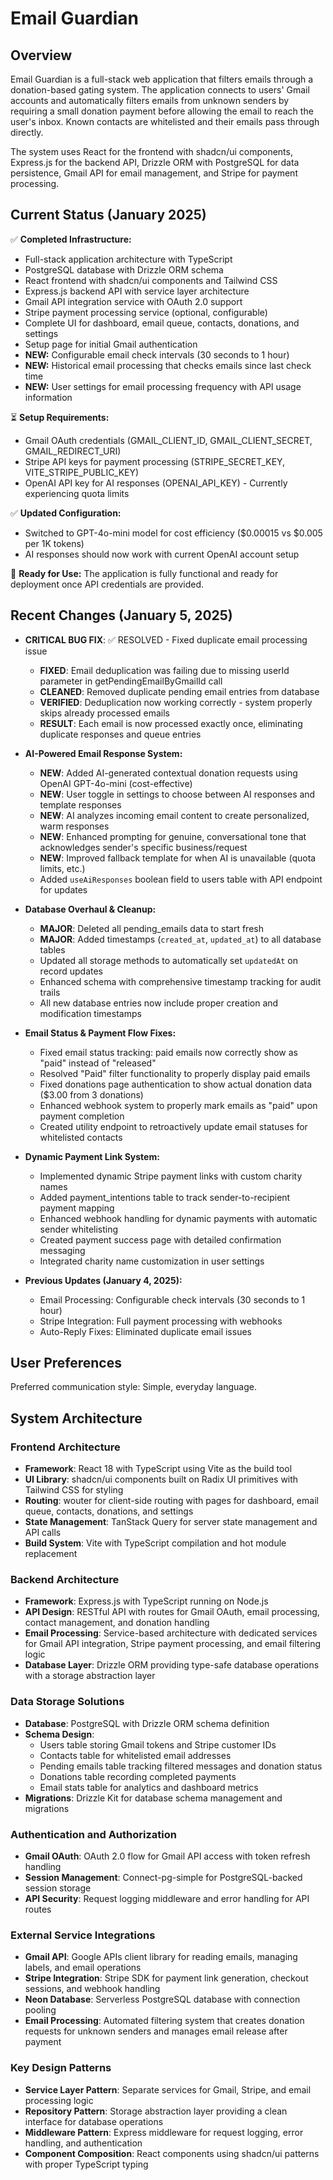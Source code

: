 # Email Guardian

## Overview

Email Guardian is a full-stack web application that filters emails through a donation-based gating system. The application connects to users' Gmail accounts and automatically filters emails from unknown senders by requiring a small donation payment before allowing the email to reach the user's inbox. Known contacts are whitelisted and their emails pass through directly.

The system uses React for the frontend with shadcn/ui components, Express.js for the backend API, Drizzle ORM with PostgreSQL for data persistence, Gmail API for email management, and Stripe for payment processing.

## Current Status (January 2025)

✅ **Completed Infrastructure:**
- Full-stack application architecture with TypeScript
- PostgreSQL database with Drizzle ORM schema
- React frontend with shadcn/ui components and Tailwind CSS
- Express.js backend API with service layer architecture
- Gmail API integration service with OAuth 2.0 support
- Stripe payment processing service (optional, configurable)
- Complete UI for dashboard, email queue, contacts, donations, and settings
- Setup page for initial Gmail authentication
- **NEW:** Configurable email check intervals (30 seconds to 1 hour)
- **NEW:** Historical email processing that checks emails since last check time
- **NEW:** User settings for email processing frequency with API usage information

⏳ **Setup Requirements:**
- Gmail OAuth credentials (GMAIL_CLIENT_ID, GMAIL_CLIENT_SECRET, GMAIL_REDIRECT_URI)
- Stripe API keys for payment processing (STRIPE_SECRET_KEY, VITE_STRIPE_PUBLIC_KEY)
- OpenAI API key for AI responses (OPENAI_API_KEY) - Currently experiencing quota limits

✅ **Updated Configuration:**
- Switched to GPT-4o-mini model for cost efficiency ($0.00015 vs $0.005 per 1K tokens)
- AI responses should now work with current OpenAI account setup

🎯 **Ready for Use:** 
The application is fully functional and ready for deployment once API credentials are provided.

## Recent Changes (January 5, 2025)
- **CRITICAL BUG FIX**: ✅ RESOLVED - Fixed duplicate email processing issue
  - **FIXED**: Email deduplication was failing due to missing userId parameter in getPendingEmailByGmailId call
  - **CLEANED**: Removed duplicate pending email entries from database
  - **VERIFIED**: Deduplication now working correctly - system properly skips already processed emails
  - **RESULT**: Each email is now processed exactly once, eliminating duplicate responses and queue entries

- **AI-Powered Email Response System:**
  - **NEW**: Added AI-generated contextual donation requests using OpenAI GPT-4o-mini (cost-effective)
  - **NEW**: User toggle in settings to choose between AI responses and template responses
  - **NEW**: AI analyzes incoming email content to create personalized, warm responses
  - **NEW**: Enhanced prompting for genuine, conversational tone that acknowledges sender's specific business/request
  - **NEW**: Improved fallback template for when AI is unavailable (quota limits, etc.)
  - Added `useAiResponses` boolean field to users table with API endpoint for updates

- **Database Overhaul & Cleanup:**
  - **MAJOR**: Deleted all pending_emails data to start fresh
  - **MAJOR**: Added timestamps (`created_at`, `updated_at`) to all database tables
  - Updated all storage methods to automatically set `updatedAt` on record updates
  - Enhanced schema with comprehensive timestamp tracking for audit trails
  - All new database entries now include proper creation and modification timestamps

- **Email Status & Payment Flow Fixes:**
  - Fixed email status tracking: paid emails now correctly show as "paid" instead of "released" 
  - Resolved "Paid" filter functionality to properly display paid emails
  - Fixed donations page authentication to show actual donation data ($3.00 from 3 donations)
  - Enhanced webhook system to properly mark emails as "paid" upon payment completion
  - Created utility endpoint to retroactively update email statuses for whitelisted contacts

- **Dynamic Payment Link System:**
  - Implemented dynamic Stripe payment links with custom charity names
  - Added payment_intentions table to track sender-to-recipient payment mapping
  - Enhanced webhook handling for dynamic payments with automatic sender whitelisting
  - Created payment success page with detailed confirmation messaging
  - Integrated charity name customization in user settings

- **Previous Updates (January 4, 2025):**
  - Email Processing: Configurable check intervals (30 seconds to 1 hour)
  - Stripe Integration: Full payment processing with webhooks
  - Auto-Reply Fixes: Eliminated duplicate email issues

## User Preferences

Preferred communication style: Simple, everyday language.

## System Architecture

### Frontend Architecture
- **Framework**: React 18 with TypeScript using Vite as the build tool
- **UI Library**: shadcn/ui components built on Radix UI primitives with Tailwind CSS for styling
- **Routing**: wouter for client-side routing with pages for dashboard, email queue, contacts, donations, and settings
- **State Management**: TanStack Query for server state management and API calls
- **Build System**: Vite with TypeScript compilation and hot module replacement

### Backend Architecture
- **Framework**: Express.js with TypeScript running on Node.js
- **API Design**: RESTful API with routes for Gmail OAuth, email processing, contact management, and donation handling
- **Email Processing**: Service-based architecture with dedicated services for Gmail API integration, Stripe payment processing, and email filtering logic
- **Database Layer**: Drizzle ORM providing type-safe database operations with a storage abstraction layer

### Data Storage Solutions
- **Database**: PostgreSQL with Drizzle ORM schema definition
- **Schema Design**: 
  - Users table storing Gmail tokens and Stripe customer IDs
  - Contacts table for whitelisted email addresses
  - Pending emails table tracking filtered messages and donation status
  - Donations table recording completed payments
  - Email stats table for analytics and dashboard metrics
- **Migrations**: Drizzle Kit for database schema management and migrations

### Authentication and Authorization
- **Gmail OAuth**: OAuth 2.0 flow for Gmail API access with token refresh handling
- **Session Management**: Connect-pg-simple for PostgreSQL-backed session storage
- **API Security**: Request logging middleware and error handling for API routes

### External Service Integrations
- **Gmail API**: Google APIs client library for reading emails, managing labels, and email operations
- **Stripe Integration**: Stripe SDK for payment link generation, checkout sessions, and webhook handling
- **Neon Database**: Serverless PostgreSQL database with connection pooling
- **Email Processing**: Automated filtering system that creates donation requests for unknown senders and manages email release after payment

### Key Design Patterns
- **Service Layer Pattern**: Separate services for Gmail, Stripe, and email processing logic
- **Repository Pattern**: Storage abstraction layer providing a clean interface for database operations
- **Middleware Pattern**: Express middleware for request logging, error handling, and authentication
- **Component Composition**: React components using shadcn/ui patterns with proper TypeScript typing